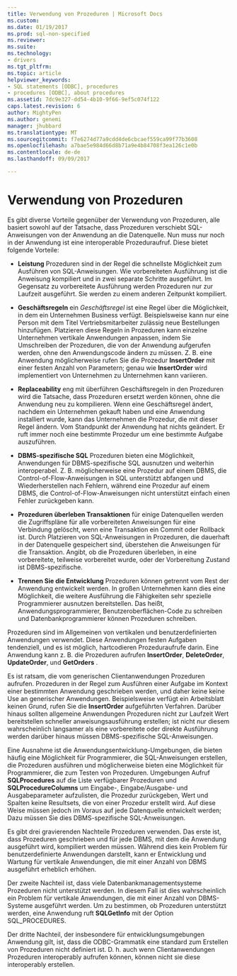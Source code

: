 ```yaml
---
title: Verwendung von Prozeduren | Microsoft Docs
ms.custom: 
ms.date: 01/19/2017
ms.prod: sql-non-specified
ms.reviewer: 
ms.suite: 
ms.technology:
- drivers
ms.tgt_pltfrm: 
ms.topic: article
helpviewer_keywords:
- SQL statements [ODBC], procedures
- procedures [ODBC], about procedures
ms.assetid: 7dc9e327-dd54-4b10-9f66-9ef5c074f122
caps.latest.revision: 6
author: MightyPen
ms.author: genemi
manager: jhubbard
ms.translationtype: MT
ms.sourcegitcommit: f7e6274d77a9cdd4de6cbcaef559ca99f77b3608
ms.openlocfilehash: a7bae5e984d66d8b71a9e4b84708f3ea126c1e0b
ms.contentlocale: de-de
ms.lasthandoff: 09/09/2017

---
```

# <a name="when-to-use-procedures"></a>Verwendung von Prozeduren
Es gibt diverse Vorteile gegenüber der Verwendung von Prozeduren, alle basiert sowohl auf der Tatsache, dass Prozeduren verschiebt SQL-Anweisungen von der Anwendung an die Datenquelle. Nun muss nur noch in der Anwendung ist eine interoperable Prozeduraufruf. Diese bietet folgende Vorteile:  
  
-   **Leistung** Prozeduren sind in der Regel die schnellste Möglichkeit zum Ausführen von SQL-Anweisungen. Wie vorbereiteten Ausführung ist die Anweisung kompiliert und in zwei separate Schritte ausgeführt. Im Gegensatz zu vorbereitete Ausführung werden Prozeduren nur zur Laufzeit ausgeführt. Sie werden zu einem anderen Zeitpunkt kompiliert.  
  
-   **Geschäftsregeln** ein *Geschäftsregel* ist eine Regel über die Möglichkeit, in dem ein Unternehmen Business verfügt. Beispielsweise kann nur eine Person mit dem Titel Vertriebsmitarbeiter zulässig neue Bestellungen hinzufügen. Platzieren diese Regeln in Prozeduren kann einzelne Unternehmen vertikale Anwendungen anpassen, indem Sie Umschreiben der Prozeduren, die von der Anwendung aufgerufen werden, ohne den Anwendungscode ändern zu müssen. Z. B. eine Anwendung möglicherweise rufen Sie die Prozedur **InsertOrder** mit einer festen Anzahl von Parametern; genau wie **InsertOrder** wird implementiert von Unternehmen zu Unternehmen kann variieren.  
  
-   **Replaceability** eng mit überführen Geschäftsregeln in den Prozeduren wird die Tatsache, dass Prozeduren ersetzt werden können, ohne die Anwendung neu zu kompilieren. Wenn eine Geschäftsregel ändert, nachdem ein Unternehmen gekauft haben und eine Anwendung installiert wurde, kann das Unternehmen die Prozedur, die mit dieser Regel ändern. Vom Standpunkt der Anwendung hat nichts geändert. Er ruft immer noch eine bestimmte Prozedur um eine bestimmte Aufgabe auszuführen.  
  
-   **DBMS-spezifische SQL** Prozeduren bieten eine Möglichkeit, Anwendungen für DBMS-spezifische SQL ausnutzen und weiterhin interoperabel. Z. B. möglicherweise eine Prozedur auf einem DBMS, die Control-of-Flow-Anweisungen in SQL unterstützt abfangen und Wiederherstellen nach Fehlern, während eine Prozedur auf einem DBMS, die Control-of-Flow-Anweisungen nicht unterstützt einfach einen Fehler zurückgeben kann.  
  
-   **Prozeduren überleben Transaktionen** für einige Datenquellen werden die Zugriffspläne für alle vorbereiteten Anweisungen für eine Verbindung gelöscht, wenn eine Transaktion ein Commit oder Rollback ist. Durch Platzieren von SQL-Anweisungen in Prozeduren, die dauerhaft in der Datenquelle gespeichert sind, überstehen die Anweisungen für die Transaktion. Angibt, ob die Prozeduren überleben, in eine vorbereitete, teilweise vorbereitet wurde, oder der Vorbereitung Zustand ist DBMS-spezifische.  
  
-   **Trennen Sie die Entwicklung** Prozeduren können getrennt vom Rest der Anwendung entwickelt werden. In großen Unternehmen kann dies eine Möglichkeit, die weitere Ausführung die Fähigkeiten sehr spezielle Programmierer ausnutzen bereitstellen. Das heißt, Anwendungsprogrammierer, Benutzeroberflächen-Code zu schreiben und Datenbankprogrammierer können Prozeduren schreiben.  
  
 Prozeduren sind im Allgemeinen von vertikalen und benutzerdefinierten Anwendungen verwendet. Diese Anwendungen festen Aufgaben tendenziell, und es ist möglich, hartcodieren Prozeduraufrufe darin. Eine Anwendung kann z. B. die Prozeduren aufrufen **InsertOrder**, **DeleteOrder**, **UpdateOrder**, und **GetOrders** .  
  
 Es ist ratsam, die vom generischen Clientanwendungen Prozeduren aufrufen. Prozeduren in der Regel zum Ausführen einer Aufgabe im Kontext einer bestimmten Anwendung geschrieben werden, und daher keine keine Use an generischer Anwendungen. Beispielsweise verfügt ein Arbeitsblatt keinen Grund, rufen Sie die **InsertOrder** aufgeführten Verfahren. Darüber hinaus sollten allgemeine Anwendungen Prozeduren nicht zur Laufzeit Wert bereitstellen schneller anweisungsausführung erstellen; ist nicht nur diesem wahrscheinlich langsamer als eine vorbereitete oder direkte Ausführung werden darüber hinaus müssen DBMS-spezifische SQL-Anweisungen.  
  
 Eine Ausnahme ist die Anwendungsentwicklung-Umgebungen, die bieten häufig eine Möglichkeit für Programmierer, die SQL-Anweisungen erstellen, die Prozeduren ausführen und möglicherweise bieten eine Möglichkeit für Programmierer, die zum Testen von Prozeduren. Umgebungen Aufruf **SQLProcedures** auf die Liste verfügbarer Prozeduren und **SQLProcedureColumns** um Eingabe-, Eingabe/Ausgabe- und Ausgabeparameter aufzulisten, die Prozedur zurückgeben, Wert und Spalten keine Resultsets, die von einer Prozedur erstellt wird. Auf diese Weise müssen jedoch im Voraus auf jede Datenquelle entwickelt werden; Dazu müssen Sie dies DBMS-spezifische SQL-Anweisungen.  
  
 Es gibt drei gravierenden Nachteile Prozeduren verwenden. Das erste ist, dass Prozeduren geschrieben und für jede DBMS, mit dem die Anwendung ausgeführt wird, kompiliert werden müssen. Während dies kein Problem für benutzerdefinierte Anwendungen darstellt, kann er Entwicklung und Wartung für vertikale Anwendungen, die mit einer Anzahl von DBMS ausgeführt erheblich erhöhen.  
  
 Der zweite Nachteil ist, dass viele Datenbankmanagementsysteme Prozeduren nicht unterstützt werden. In diesem Fall ist dies wahrscheinlich ein Problem für vertikale Anwendungen, die mit einer Anzahl von DBMS-Systeme ausgeführt werden. Um zu bestimmen, ob Prozeduren unterstützt werden, eine Anwendung ruft **SQLGetInfo** mit der Option SQL_PROCEDURES.  
  
 Der dritte Nachteil, der insbesondere für entwicklungsumgebungen Anwendung gilt, ist, dass die ODBC-Grammatik eine standard zum Erstellen von Prozeduren nicht definiert ist. D. h. auch wenn Clientanwendungen Prozeduren interoperably aufrufen können, können nicht sie diese interoperably erstellen.
